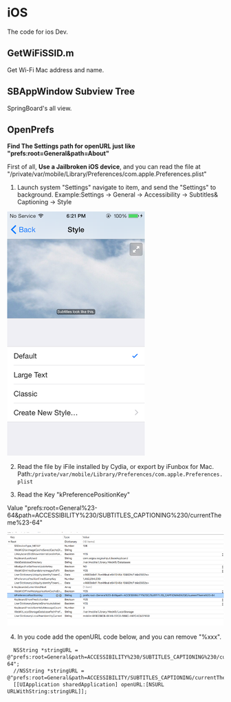 # iOS
The code for ios Dev.

## GetWiFiSSID.m
Get Wi-Fi Mac address and name.


## SBAppWindow Subview Tree
SpringBoard's all view.


## OpenPrefs
**Find The Settings path for openURL just like "prefs:root=General&path=About"**

First of all, **Use a Jailbroken iOS device**, and you can read the file at "/private/var/mobile/Library/Preferences/com.apple.Preferences.plist"

 1. Launch system "Settings" navigate to item, and send the "Settings" to background.
  Example:Settings -> General -> Accessibility -> Subtitles& Captioning -> Style
 
  ![iOS](OpenPrefs/ScreenShotOfStyle.PNG)
 
 2. Read the file by iFile installed by Cydia, or export by iFunbox for Mac.
  Path:`/private/var/mobile/Library/Preferences/com.apple.Preferences.plist`
 
 3. Read the 
  Key "kPreferencePositionKey"

  Value "prefs:root=General%23-64&path=ACCESSIBILITY%230/SUBTITLES_CAPTIONING%230/currentTheme%23-64"
  
  ![iOS](OpenPrefs/kPreferencePositionKey.png)

 4. In you code add the openURL code below, and you can remove "%xxx".

 ```objc
   NSString *stringURL = @"prefs:root=General&path=ACCESSIBILITY%230/SUBTITLES_CAPTIONING%230/currentTheme%23-64";
   //NSString *stringURL = @"prefs:root=General&path=ACCESSIBILITY/SUBTITLES_CAPTIONING/currentTheme";
   [[UIApplication sharedApplication] openURL:[NSURL URLWithString:stringURL]];
 ```
